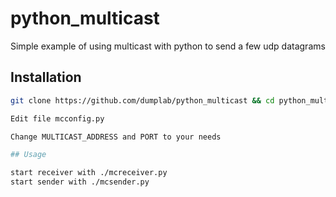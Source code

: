 # python_multicast

Simple example of using multicast with python to send a few udp datagrams

## Installation

```bash
git clone https://github.com/dumplab/python_multicast && cd python_multicast

Edit file mcconfig.py

Change MULTICAST_ADDRESS and PORT to your needs

## Usage

start receiver with ./mcreceiver.py
start sender with ./mcsender.py
